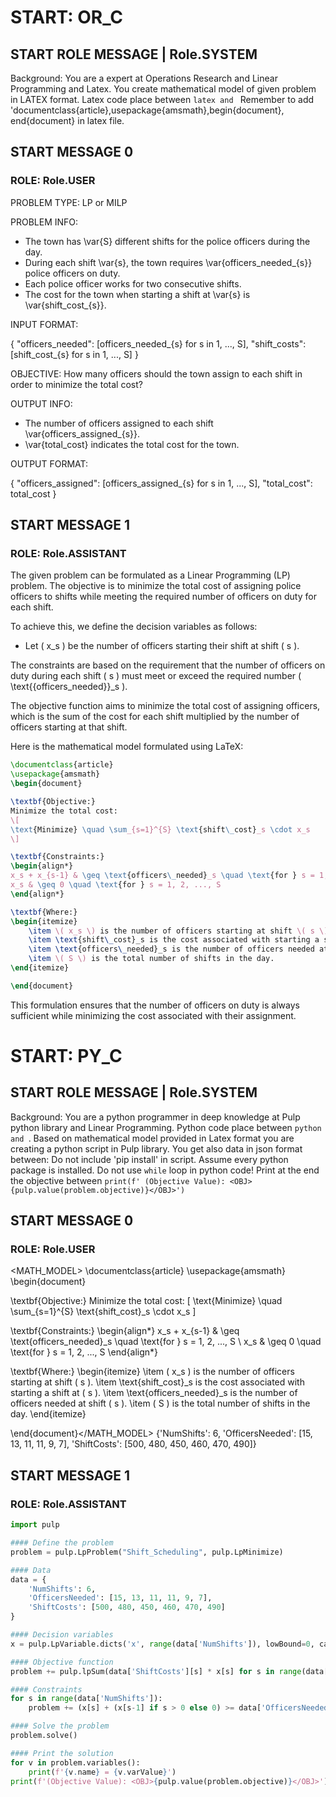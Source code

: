 # START: OR_C 
## START ROLE MESSAGE | Role.SYSTEM 
Background: You are a expert at Operations Research and Linear Programming and Latex. You create mathematical model of given problem in LATEX format. Latex code place between ```latex and ``` Remember to add 'documentclass{article},usepackage{amsmath},begin{document}, end{document} in latex file. 
## START MESSAGE 0 
### ROLE: Role.USER
<DESCRIPTION>
PROBLEM TYPE: LP or MILP

PROBLEM INFO:

- The town has \var{S} different shifts for the police officers during the day.
- During each shift \var{s}, the town requires \var{officers_needed_{s}} police officers on duty.
- Each police officer works for two consecutive shifts.
- The cost for the town when starting a shift at \var{s} is \var{shift_cost_{s}}.

INPUT FORMAT: 

{
    "officers_needed": [officers_needed_{s} for s in 1, ..., S],
    "shift_costs": [shift_cost_{s} for s in 1, ..., S]
}

OBJECTIVE: How many officers should the town assign to each shift in order to minimize the total cost?

OUTPUT INFO:

- The number of officers assigned to each shift \var{officers_assigned_{s}}.
- \var{total_cost} indicates the total cost for the town.

OUTPUT FORMAT:

{
    "officers_assigned": [officers_assigned_{s} for s in 1, ..., S],
    "total_cost": total_cost
}
</DESCRIPTION>


## START MESSAGE 1 
### ROLE: Role.ASSISTANT
The given problem can be formulated as a Linear Programming (LP) problem. The objective is to minimize the total cost of assigning police officers to shifts while meeting the required number of officers on duty for each shift. 

To achieve this, we define the decision variables as follows:
- Let \( x_s \) be the number of officers starting their shift at shift \( s \).

The constraints are based on the requirement that the number of officers on duty during each shift \( s \) must meet or exceed the required number \( \text{{officers\_needed}}_s \).

The objective function aims to minimize the total cost of assigning officers, which is the sum of the cost for each shift multiplied by the number of officers starting at that shift.

Here is the mathematical model formulated using LaTeX:

```latex
\documentclass{article}
\usepackage{amsmath}
\begin{document}

\textbf{Objective:}
Minimize the total cost:
\[
\text{Minimize} \quad \sum_{s=1}^{S} \text{shift\_cost}_s \cdot x_s
\]

\textbf{Constraints:}
\begin{align*}
x_s + x_{s-1} & \geq \text{officers\_needed}_s \quad \text{for } s = 1, 2, ..., S \\
x_s & \geq 0 \quad \text{for } s = 1, 2, ..., S
\end{align*}

\textbf{Where:}
\begin{itemize}
    \item \( x_s \) is the number of officers starting at shift \( s \).
    \item \text{shift\_cost}_s is the cost associated with starting a shift at \( s \).
    \item \text{officers\_needed}_s is the number of officers needed at shift \( s \).
    \item \( S \) is the total number of shifts in the day.
\end{itemize}

\end{document}
```

This formulation ensures that the number of officers on duty is always sufficient while minimizing the cost associated with their assignment.

# START: PY_C 
## START ROLE MESSAGE | Role.SYSTEM 
Background: You are a python programmer in deep knowledge at Pulp python library and Linear Programming. Python code place between ```python and ```. Based on mathematical model provided in Latex format you are creating a python script in Pulp library. You get also data in json format between: <DATA></DATA> Do not include 'pip install' in script. Assume every python package is installed. Do not use `while` loop in python code! Print at the end the objective between <OBJ></OBJ> `print(f' (Objective Value): <OBJ>{pulp.value(problem.objective)}</OBJ>')` 
## START MESSAGE 0 
### ROLE: Role.USER
<MATH_MODEL>
\documentclass{article}
\usepackage{amsmath}
\begin{document}

\textbf{Objective:}
Minimize the total cost:
\[
\text{Minimize} \quad \sum_{s=1}^{S} \text{shift\_cost}_s \cdot x_s
\]

\textbf{Constraints:}
\begin{align*}
x_s + x_{s-1} & \geq \text{officers\_needed}_s \quad \text{for } s = 1, 2, ..., S \\
x_s & \geq 0 \quad \text{for } s = 1, 2, ..., S
\end{align*}

\textbf{Where:}
\begin{itemize}
    \item \( x_s \) is the number of officers starting at shift \( s \).
    \item \text{shift\_cost}_s is the cost associated with starting a shift at \( s \).
    \item \text{officers\_needed}_s is the number of officers needed at shift \( s \).
    \item \( S \) is the total number of shifts in the day.
\end{itemize}

\end{document}</MATH_MODEL>
<DATA>
{'NumShifts': 6, 'OfficersNeeded': [15, 13, 11, 11, 9, 7], 'ShiftCosts': [500, 480, 450, 460, 470, 490]}</DATA>


## START MESSAGE 1 
### ROLE: Role.ASSISTANT
```python
import pulp

#### Define the problem
problem = pulp.LpProblem("Shift_Scheduling", pulp.LpMinimize)

#### Data
data = {
    'NumShifts': 6,
    'OfficersNeeded': [15, 13, 11, 11, 9, 7],
    'ShiftCosts': [500, 480, 450, 460, 470, 490]
}

#### Decision variables
x = pulp.LpVariable.dicts('x', range(data['NumShifts']), lowBound=0, cat='Continuous')

#### Objective function
problem += pulp.lpSum(data['ShiftCosts'][s] * x[s] for s in range(data['NumShifts'])), "Total Cost"

#### Constraints
for s in range(data['NumShifts']):
    problem += (x[s] + (x[s-1] if s > 0 else 0) >= data['OfficersNeeded'][s]), f"Officers_Needed_Shift_{s}"

#### Solve the problem
problem.solve()

#### Print the solution
for v in problem.variables():
    print(f'{v.name} = {v.varValue}')
print(f'(Objective Value): <OBJ>{pulp.value(problem.objective)}</OBJ>')
```

